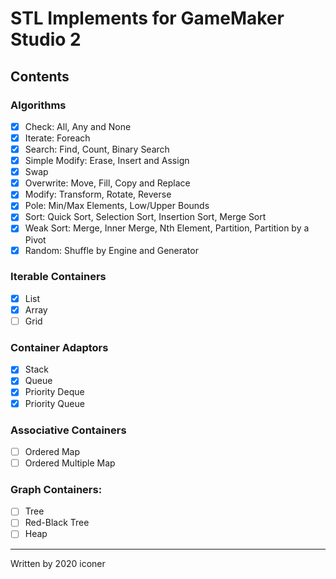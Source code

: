 # STL Implements for GameMaker Studio 2

## Contents
###  Algorithms

  * [x] Check: All, Any and None
  * [x] Iterate: Foreach
  * [x] Search: Find, Count, Binary Search
  * [x] Simple Modify: Erase, Insert and Assign
  * [x] Swap
  * [x] Overwrite: Move, Fill, Copy and Replace
  * [x] Modify: Transform, Rotate, Reverse
  * [x] Pole: Min/Max Elements, Low/Upper Bounds
  * [x] Sort: Quick Sort, Selection Sort, Insertion Sort, Merge Sort
  * [x] Weak Sort: Merge, Inner Merge, Nth Element, Partition, Partition by a Pivot
  * [x] Random: Shuffle by Engine and Generator

###  Iterable Containers

  * [x] List
  * [x] Array
  * [ ] Grid

###  Container Adaptors

  * [x] Stack
  * [x] Queue
  * [x] Priority Deque
  * [x] Priority Queue

###  Associative Containers

  * [ ] Ordered Map
  * [ ] Ordered Multiple Map

###  Graph Containers:

  * [ ] Tree
  * [ ] Red-Black Tree
  * [ ] Heap

---
Written by 2020 iconer
